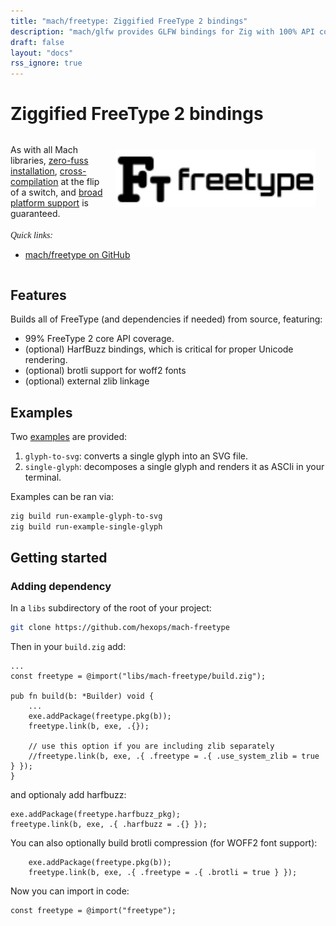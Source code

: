 ```yaml
---
title: "mach/freetype: Ziggified FreeType 2 bindings"
description: "mach/glfw provides GLFW bindings for Zig with 100% API coverage, zero-fuss installation, cross-compilation, and more."
draft: false
layout: "docs"
rss_ignore: true
---
```


# Ziggified FreeType 2 bindings

<div style="margin-top: 2rem;">
    <a href="https://github.com/hexops/mach-freetype" class="img-link" style="float: right; padding-left: 1rem;">
        <picture>
            <source media="(prefers-color-scheme: dark)" srcset="/assets/mach/freetype-dark.svg">
            <img alt="mach/freetype" src="/assets/mach/freetype-light.svg" style="width: 20rem; margin-right: 1rem; margin-top: 0.5rem;">
        </picture>
    </a>
    As with all Mach libraries, <a href="../../about/goals#zero-fuss-installation">zero-fuss installation</a>, <a href="../../about/goals#seamless-cross-compilation">cross-compilation</a> at the flip of a switch, and <a href="../../about/goals#platform-support">broad platform support</a> is guaranteed.
    <br/>
    <br/>
    <span style="font-family: Orbitron;"><em>Quick links:</em></span>
    <br/>
    <ul style="display: inline-block;">
        <li><a href="https://github.com/hexops/mach-freetype">mach/freetype on GitHub</a></li>
    </ul>
</div>

## Features

Builds all of FreeType (and dependencies if needed) from source, featuring:

* 99% FreeType 2 core API coverage.
* (optional) HarfBuzz bindings, which is critical for proper Unicode rendering.
* (optional) brotli support for woff2 fonts
* (optional) external zlib linkage

## Examples

Two [examples](https://github.com/hexops/mach-freetype/tree/main/examples) are provided:

1. `glyph-to-svg`: converts a single glyph into an SVG file.
2. `single-glyph`: decomposes a single glyph and renders it as ASCIi in your terminal.

Examples can be ran via:

```sh
zig build run-example-glyph-to-svg
zig build run-example-single-glyph
```

## Getting started

### Adding dependency

In a `libs` subdirectory of the root of your project:

```sh
git clone https://github.com/hexops/mach-freetype
```

Then in your `build.zig` add:

```zig
...
const freetype = @import("libs/mach-freetype/build.zig");

pub fn build(b: *Builder) void {
    ...
    exe.addPackage(freetype.pkg(b));
    freetype.link(b, exe, .{});

    // use this option if you are including zlib separately
    //freetype.link(b, exe, .{ .freetype = .{ .use_system_zlib = true } });
}
```

and optionaly add harfbuzz:

```zig
exe.addPackage(freetype.harfbuzz_pkg);
freetype.link(b, exe, .{ .harfbuzz = .{} });
```

You can also optionally build brotli compression (for WOFF2 font support):

```zig
    exe.addPackage(freetype.pkg(b));
    freetype.link(b, exe, .{ .freetype = .{ .brotli = true } });
```

Now you can import in code:

```zig
const freetype = @import("freetype");
```
